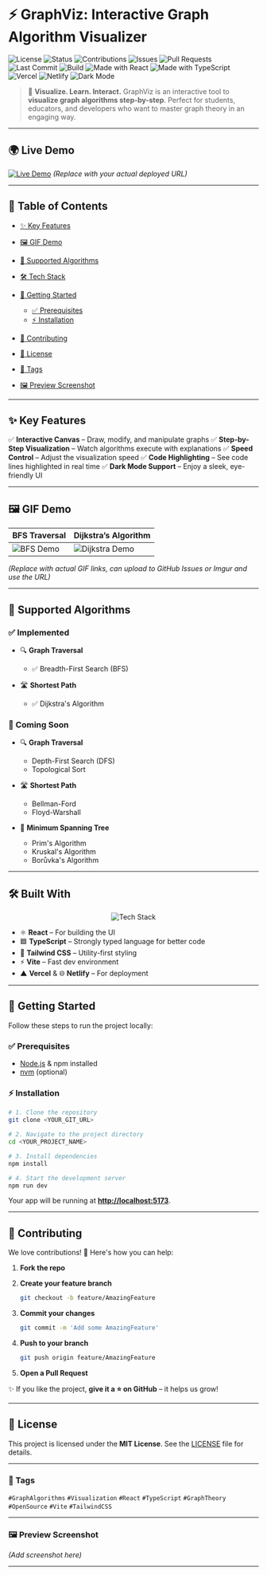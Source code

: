 # ⚡ GraphViz: Interactive Graph Algorithm Visualizer

![License](https://img.shields.io/badge/License-MIT-blue.svg)
![Status](https://img.shields.io/badge/Status-Active-brightgreen.svg)
![Contributions](https://img.shields.io/badge/Contributions-Welcome-orange.svg)
![Issues](https://img.shields.io/github/issues/<YOUR_USERNAME>/<YOUR_REPO>.svg)
![Pull Requests](https://img.shields.io/github/issues-pr/<YOUR_USERNAME>/<YOUR_REPO>.svg)
![Last Commit](https://img.shields.io/github/last-commit/<YOUR_USERNAME>/<YOUR_REPO>.svg)
![Build](https://github.com/<YOUR_USERNAME>/<YOUR_REPO>/actions/workflows/ci.yml/badge.svg)
![Made with React](https://img.shields.io/badge/Made%20with-React-61DAFB?logo=react\&logoColor=white)
![Made with TypeScript](https://img.shields.io/badge/Made%20with-TypeScript-007ACC?logo=typescript\&logoColor=white)
![Vercel](https://img.shields.io/badge/Deployed%20on-Vercel-black?logo=vercel)
![Netlify](https://img.shields.io/badge/Deployed%20on-Netlify-teal?logo=netlify)
![Dark Mode](https://img.shields.io/badge/UI-Dark%20Mode-1E1E1E?style=flat\&logo=darkreader\&logoColor=white)

> 🎨 **Visualize. Learn. Interact.**
> GraphViz is an interactive tool to **visualize graph algorithms step-by-step**. Perfect for students, educators, and developers who want to master graph theory in an engaging way.

---

## 🌍 Live Demo

[![Live Demo](https://img.shields.io/badge/Live%20Demo-Click%20Here-brightgreen?style=for-the-badge\&logo=vercel)](https://your-demo-link.com)
*(Replace with your actual deployed URL)*

---

## 📑 Table of Contents

* [✨ Key Features](#-key-features)
* [🖼️ GIF Demo](#-gif-demo)
* [🧠 Supported Algorithms](#-supported-algorithms)
* [🛠 Tech Stack](#-tech-stack)
* [🚀 Getting Started](#-getting-started)

  * [✅ Prerequisites](#-prerequisites)
  * [⚡ Installation](#-installation)
* [🤝 Contributing](#-contributing)
* [📜 License](#-license)
* [📌 Tags](#-tags)
* [🖼️ Preview Screenshot](#-preview-screenshot)

---

## ✨ Key Features

✅ **Interactive Canvas** – Draw, modify, and manipulate graphs
✅ **Step-by-Step Visualization** – Watch algorithms execute with explanations
✅ **Speed Control** – Adjust the visualization speed
✅ **Code Highlighting** – See code lines highlighted in real time
✅ **Dark Mode Support** – Enjoy a sleek, eye-friendly UI

---

## 🖼️ GIF Demo

| BFS Traversal                                  | Dijkstra’s Algorithm                                     |
| ---------------------------------------------- | -------------------------------------------------------- |
| ![BFS Demo](https://your-gif-link.com/bfs.gif) | ![Dijkstra Demo](https://your-gif-link.com/dijkstra.gif) |

*(Replace with actual GIF links, can upload to GitHub Issues or Imgur and use the URL)*

---

## 🧠 Supported Algorithms

### ✅ Implemented

* 🔍 **Graph Traversal**

  * ✅ Breadth-First Search (BFS)
* 🛣 **Shortest Path**

  * ✅ Dijkstra's Algorithm

### 🚧 Coming Soon

* 🔍 **Graph Traversal**

  * Depth-First Search (DFS)
  * Topological Sort
* 🛣 **Shortest Path**

  * Bellman-Ford
  * Floyd-Warshall
* 🌲 **Minimum Spanning Tree**

  * Prim's Algorithm
  * Kruskal's Algorithm
  * Borůvka's Algorithm

---

## 🛠 Built With

<p align="center">
  <img src="https://skillicons.dev/icons?i=react,typescript,tailwind,vite,vercel,netlify" alt="Tech Stack" />
</p>  

* ⚛ **React** – For building the UI
* 🟦 **TypeScript** – Strongly typed language for better code
* 🎨 **Tailwind CSS** – Utility-first styling
* ⚡ **Vite** – Fast dev environment
* ▲ **Vercel** & 🌐 **Netlify** – For deployment

---

## 🚀 Getting Started

Follow these steps to run the project locally:

### ✅ Prerequisites

* [Node.js](https://nodejs.org/) & npm installed
* [nvm](https://github.com/nvm-sh/nvm#installing-and-updating) (optional)

### ⚡ Installation

```bash
# 1. Clone the repository
git clone <YOUR_GIT_URL>

# 2. Navigate to the project directory
cd <YOUR_PROJECT_NAME>

# 3. Install dependencies
npm install

# 4. Start the development server
npm run dev
```

Your app will be running at **[http://localhost:5173](http://localhost:5173)**.

---

## 🤝 Contributing

We love contributions! 💖 Here's how you can help:

1. **Fork the repo**
2. **Create your feature branch**

   ```bash
   git checkout -b feature/AmazingFeature
   ```
3. **Commit your changes**

   ```bash
   git commit -m 'Add some AmazingFeature'
   ```
4. **Push to your branch**

   ```bash
   git push origin feature/AmazingFeature
   ```
5. **Open a Pull Request**

✨ If you like the project, **give it a ⭐ on GitHub** – it helps us grow!

---

## 📜 License

This project is licensed under the **MIT License**. See the [LICENSE](./LICENSE) file for details.

---

### 📌 Tags

`#GraphAlgorithms` `#Visualization` `#React` `#TypeScript` `#GraphTheory` `#OpenSource` `#Vite` `#TailwindCSS`

---

### 🖼️ Preview Screenshot

*(Add screenshot here)*

---
